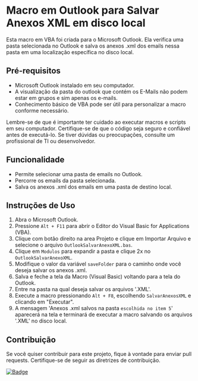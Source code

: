 # Macro em Outlook para Salvar Anexos XML em disco local

Esta macro em VBA foi criada para o Microsoft Outlook. Ela verifica uma pasta selecionada no Outlook e salva os anexos .xml dos emails nessa pasta em uma localização específica no disco local.

## Pré-requisitos

- Microsoft Outlook instalado em seu computador.
- A visualização da pasta do outlook que contém os E-Mails não podem estar em grupos e sim apenas os e-mails.
- Conhecimento básico de VBA pode ser útil para personalizar a macro conforme necessário.

Lembre-se de que é importante ter cuidado ao executar macros e scripts em seu computador. Certifique-se de que o código seja seguro e confiável antes de executá-lo. Se tiver dúvidas ou preocupações, consulte um profissional de TI ou desenvolvedor.


## Funcionalidade

- Permite selecionar uma pasta de emails no Outlook.
- Percorre os emails da pasta selecionada.
- Salva os anexos .xml dos emails em uma pasta de destino local.

## Instruções de Uso

1. Abra o Microsoft Outlook.
2. Pressione `Alt + F11` para abrir o Editor do Visual Basic for Applications (VBA).
3. Clique com botão direito na area Projeto e clique em Importar Arquivo e selecione o arquivo `OutlookSalvarAnexoXML.bas`.
4. Clique em `Modulos` para expandir a pasta e clique 2x no `OutlookSalvarAnexoXML`.
5. Modifique o valor da variável `saveFolder` para o caminho onde você deseja salvar os anexos .xml.
6. Salva e feche a tela da Macro (Visual Basic) voltando para a tela do Outlook.
7. Entre na pasta na qual deseja salvar os arquivos '.XML'.
8. Execute a macro pressionando `Alt + F8`, escolhendo `SalvarAnexosXML` e clicando em "Executar".
9. A mensagem 'Anexos .xml salvos na pasta `escolhida no item 5`' aparecerá na tela e terminará de executar a macro salvando os arquivos '.XML' no disco local.

## Contribuição

Se você quiser contribuir para este projeto, fique à vontade para enviar pull requests. Certifique-se de seguir as diretrizes de contribuição.

[![Badge](https://ignotustech.xyz/badge.svg)](https://github.com/ignotusTech)
